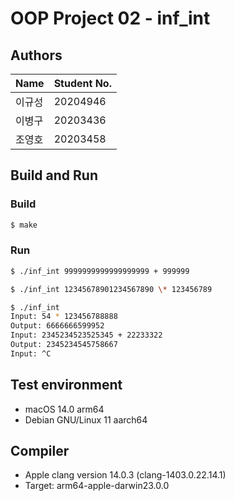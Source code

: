 # OOP Project 02 - inf_int
## Authors
| Name | Student No. |
|---|---|
| 이규성 | 20204946 |
| 이병구 | 20203436 |
| 조영호 | 20203458 |

## Build and Run
### Build
```bash
$ make
```
### Run
```bash
$ ./inf_int 9999999999999999999 + 999999
```
```bash
$ ./inf_int 12345678901234567890 \* 123456789
```
```bash
$ ./inf_int
Input: 54 * 123456788888
Output: 6666666599952
Input: 2345234523525345 + 22233322
Output: 2345234545758667
Input: ^C
```
## Test environment
- macOS 14.0 arm64
- Debian GNU/Linux 11 aarch64

## Compiler
- Apple clang version 14.0.3 (clang-1403.0.22.14.1)
- Target: arm64-apple-darwin23.0.0

